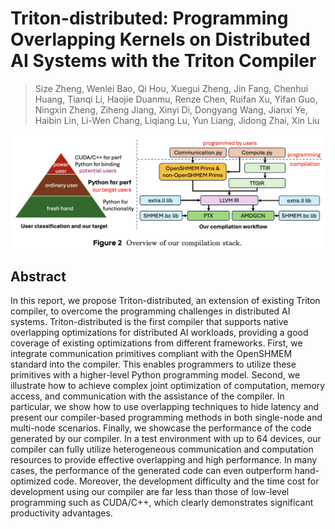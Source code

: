 # Triton-distributed: Programming Overlapping Kernels on Distributed AI Systems with the Triton Compiler

> Size Zheng, Wenlei Bao, Qi Hou, Xuegui Zheng, Jin Fang, Chenhui Huang, Tianqi Li, Haojie Duanmu, Renze Chen, Ruifan Xu, Yifan Guo, Ningxin Zheng, Ziheng Jiang, Xinyi Di, Dongyang Wang, Jianxi Ye, Haibin Lin, Li-Wen Chang, Liqiang Lu, Yun Liang, Jidong Zhai, Xin Liu

<p align="center">
<img src="fig2.png" width="600" title="blank">
</p>

## Abstract

In this report, we propose Triton-distributed, an extension of existing
Triton compiler, to overcome the programming challenges in distributed AI
systems. Triton-distributed is the first compiler that supports native
overlapping optimizations for distributed AI workloads, providing a good
coverage of existing optimizations from different frameworks. First, we
integrate communication primitives compliant with the OpenSHMEM standard into
the compiler. This enables programmers to utilize these primitives with a
higher-level Python programming model. Second, we illustrate how to achieve
complex joint optimization of computation, memory access, and communication
with the assistance of the compiler. In particular, we show how to use
overlapping techniques to hide latency and present our compiler-based
programming methods in both single-node and multi-node scenarios. Finally, we
showcase the performance of the code generated by our compiler. In a test
environment with up to 64 devices, our compiler can fully utilize heterogeneous
communication and computation resources to provide effective overlapping and
high performance. In many cases, the performance of the generated code can even
outperform hand-optimized code. Moreover, the development difficulty and the
time cost for development using our compiler are far less than those of
low-level programming such as CUDA/C++, which clearly demonstrates significant
productivity advantages.
